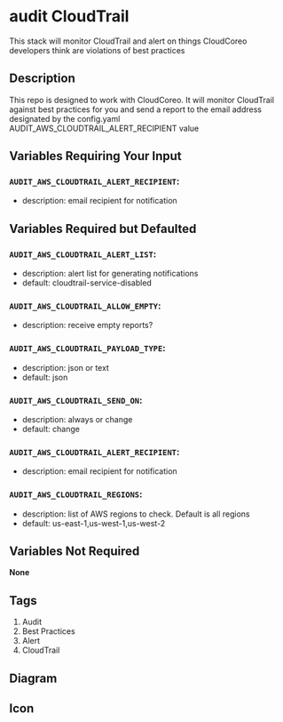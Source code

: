 audit CloudTrail
============================
This stack will monitor CloudTrail and alert on things CloudCoreo developers think are violations of best practices


## Description

This repo is designed to work with CloudCoreo. It will monitor CloudTrail against best practices for you and send a report to the email address designated by the config.yaml AUDIT_AWS_CLOUDTRAIL_ALERT_RECIPIENT value

## Variables Requiring Your Input

### `AUDIT_AWS_CLOUDTRAIL_ALERT_RECIPIENT`:
  * description: email recipient for notification

## Variables Required but Defaulted

### `AUDIT_AWS_CLOUDTRAIL_ALERT_LIST`:
  * description: alert list for generating notifications
  * default: cloudtrail-service-disabled

### `AUDIT_AWS_CLOUDTRAIL_ALLOW_EMPTY`:
  * description: receive empty reports?

### `AUDIT_AWS_CLOUDTRAIL_PAYLOAD_TYPE`:
  * description: json or text
  * default: json

### `AUDIT_AWS_CLOUDTRAIL_SEND_ON`:
  * description: always or change
  * default: change

### `AUDIT_AWS_CLOUDTRAIL_ALERT_RECIPIENT`:
  * description: email recipient for notification

### `AUDIT_AWS_CLOUDTRAIL_REGIONS`:
  * description: list of AWS regions to check. Default is all regions
  * default: us-east-1,us-west-1,us-west-2

## Variables Not Required

**None**

## Tags

1. Audit
1. Best Practices
1. Alert
1. CloudTrail

## Diagram



## Icon



